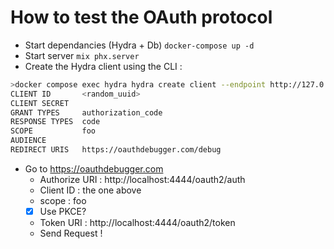# How to test the OAuth protocol

- Start dependancies (Hydra + Db) ```docker-compose up -d```
- Start server ```mix phx.server```
- Create the Hydra client using the CLI : 
```bash
>docker compose exec hydra hydra create client --endpoint http://127.0.0.1:4445 --token-endpoint-auth-method none --scope foo --redirect-uri https://oauthdebugger.com/debug
CLIENT ID       <random_uuid>
CLIENT SECRET
GRANT TYPES     authorization_code
RESPONSE TYPES  code
SCOPE           foo
AUDIENCE
REDIRECT URIS   https://oauthdebugger.com/debug
```
- Go to https://oauthdebugger.com
  - Authorize URI : http://localhost:4444/oauth2/auth
  - Client ID : the one above
  - scope : foo
  - [x] Use PKCE?
  - Token URI : http://localhost:4444/oauth2/token
  - Send Request ! 
